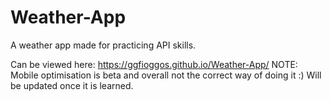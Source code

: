 # Weather-App
A weather app made for practicing API skills.

Can be viewed here: https://ggfioggos.github.io/Weather-App/
NOTE: Mobile optimisation is beta and overall not the correct way of doing it :) Will be updated once
it is learned.
